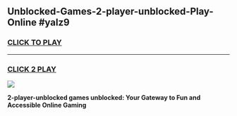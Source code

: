 
## Unblocked-Games-2-player-unblocked-Play-Online #yalz9
<h3>
<a href="https://news.freeplayer.one?title=2-player-unblocked&ref=3">CLICK TO PLAY</a></h3>
<hr>

<h3>
<a href="https://news.freeplayer.one?title=2-player-unblocked&ref=3">CLICK 2 PLAY</a>
  
</h3>

<a href="https://news.freeplayer.one?title=2-player-unblocked&ref=3"><img src="https://clearcache.store/games.png"></a>


**2-player-unblocked games unblocked: Your Gateway to Fun and Accessible Online Gaming**
